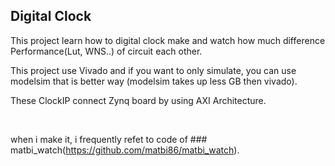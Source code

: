 ## Digital Clock

This project learn how to digital clock make and watch how much difference Performance(Lut, WNS..) of circuit each other.

This project use Vivado and if you want to only simulate, you can use modelsim that is better way (modelsim takes up less GB then vivado).

These ClockIP connect Zynq board by using AXI Architecture.

<br/>

when i make it, i frequently refet to code of ### matbi_watch(https://github.com/matbi86/matbi_watch).
